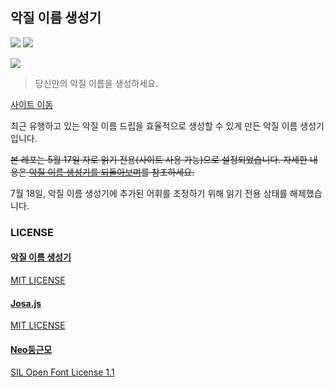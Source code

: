악질 이름 생성기
---
[![](https://img.shields.io/badge/license-MIT-green)]() [![](https://img.shields.io/badge/lunch-prepared--by--mother-lightgrey)](#)

![](./.github/demo.png)

> 당신만의 악질 이름을 생성하세요.  

[사이트 이동](https://name.ho9.me)  

최근 유행하고 있는 악질 이름 드립을 효율적으로 생성할 수 있게 만든 악질 이름 생성기입니다.  

~~본 레포는 5월 17일 자로 읽기 전용(사이트 사용 가능)으로 설정되었습니다. 자세한 내용은 [악질 이름 생성기를 되돌아보며](https://medium.com/@kpjhg0124/%EC%95%85%EC%A7%88-%EC%9D%B4%EB%A6%84-%EC%83%9D%EC%84%B1%EA%B8%B0%EB%A5%BC-%EB%90%98%EB%8F%8C%EC%95%84%EB%B3%B4%EB%A9%B0-c767523b5d06)를 참조하세요.~~  

7월 18일, 악질 이름 생성기에 추가된 어휘를 조정하기 위해 읽기 전용 상태를 해제했습니다.  

### LICENSE
#### [악질 이름 생성기](https://github.com/kpjhg0124/prefix-generator)
[MIT LICENSE](https://github.com/kpjhg0124/prefix-generator/blob/master/LICENSE)
#### [Josa.js](https://github.com/e-/Josa.js/)
[MIT LICENSE](https://github.com/e-/Josa.js/blob/master/LICENSE)
#### [Neo둥근모](https://github.com/Dalgona/neodgm)
[SIL Open Font License 1.1](https://github.com/Dalgona/neodgm/blob/master/LICENSE.txt)